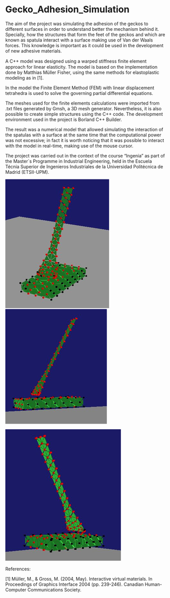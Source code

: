 # Gecko_Adhesion_Simulation
The aim of the project was simulating the adhesion of the geckos to different surfaces in order to understand better the mechanism behind it. Specially, how the structures that form the feet of the geckos and which are known as spatula interact with a surface making use of Van der Waals forces. This knowledge is important as it could be used in the development of new adhesive materials. 

A C++ model was designed using a warped stiffness ﬁnite element approach for linear elasticity. The  model is based on the implementation done by Matthias Müller Fisher, using the same methods for elastoplastic modeling as in [1]. 

In the model the Finite Element Method (FEM) with linear displacement tetrahedra is used to solve the governing partial differential equations.

The meshes used for the finite elements calculations were imported from .txt files generated by Gmsh, a 3D mesh generator. Nevertheless, it is also possible to create simple structures using the C++ code. The development environment used in the project is Borland C++ Builder.

The result was a numerical model that allowed simulating the interaction of the spatulas with a surface at the same time that the computational power was not excessive; in fact it is worth noticing that it was possible to interact with the model in real-time, making use of the mouse cursor.

The project was carried out in the context of the course “Ingenia” as part of the Master´s Programme in Industrial Engineering, held in the Escuela Técnia Superior de Ingenieros Industriales de la Universidad Politécnica de Madrid (ETSII-UPM).

![Figure 1: Spatula and substrate 1 ](Screen_Shot/Captura1.JPG)    ![Figure 2: Spatula and substrate 2 ](Screen_Shot/Captura2.JPG)

![Figure 3: Spatula and substrate 3 ](Screen_Shot/Captura3.JPG)

References:

[1] Müller, M., & Gross, M. (2004, May). Interactive virtual materials. In Proceedings of Graphics Interface 2004 (pp. 239-246). Canadian Human-Computer Communications Society.

